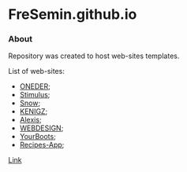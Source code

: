 # FreSemin.github.io

### About

Repository was created to host web-sites templates.

List of web-sites:

- [ONEDER](https://fresemin.github.io/);
- [Stimulus](https://fresemin.github.io/Stimulus/);
- [Snow](https://fresemin.github.io/Snow/);
- [KENIGZ](https://fresemin.github.io/KENIGZ/);
- [Alexis](https://fresemin.github.io/Alexis/);
- [WEBDESIGN](https://fresemin.github.io/webdesign/);
- [YourBoots](https://fresemin.github.io/YourBoots/);
- [Recipes-App](https://fresemin.github.io/Recipes-app);


[Link](https://fresemin.github.io/)
